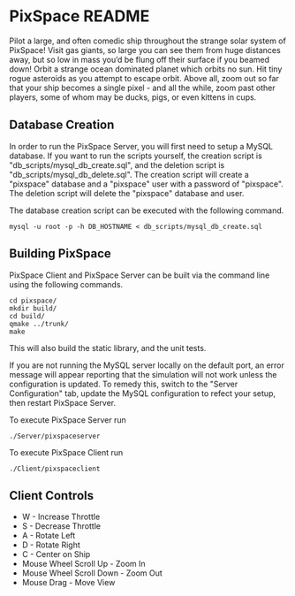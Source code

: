 # PixSpace README

Pilot a large, and often comedic ship throughout the strange solar system of PixSpace!
Visit gas giants, so large you can see them from huge distances away, but so low in mass 
you’d be flung off their surface if you beamed down! Orbit a strange ocean dominated planet
which orbits no sun. Hit tiny rogue asteroids as you attempt to escape orbit. Above all, 
zoom out so far that your ship becomes a single pixel - and all the while, zoom past other 
players, some of whom may be ducks, pigs, or even kittens in cups.


## Database Creation
In order to run the PixSpace Server, you will first need to setup a MySQL database. If you want to run the scripts yourself, the creation script is "db_scripts/mysql_db_create.sql", and the deletion script is "db_scripts/mysql_db_delete.sql". The creation script will create a "pixspace" database and a "pixspace" user with a password of "pixspace". The deletion script will delete the "pixspace" database and user.

The database creation script can be executed with the following command.
```
mysql -u root -p -h DB_HOSTNAME < db_scripts/mysql_db_create.sql
```

## Building PixSpace
PixSpace Client and PixSpace Server can be built via the command line using the following commands.

```
cd pixspace/
mkdir build/
cd build/
qmake ../trunk/
make
```

This will also build the static library, and the unit tests.

If you are not running the MySQL server locally on the default port, an error 
message will appear reporting that the simulation will not work unless the 
configuration is updated. To remedy this, switch to the "Server Configuration" 
tab, update the MySQL configuration to refect your setup, then restart 
PixSpace Server.

To execute PixSpace Server run
```
./Server/pixspaceserver
```

To execute PixSpace Client run
```
./Client/pixspaceclient
```

## Client Controls
- W - Increase Throttle
- S - Decrease Throttle
- A - Rotate Left
- D - Rotate Right
- C - Center on Ship
- Mouse Wheel Scroll Up - Zoom In
- Mouse Wheel Scroll Down - Zoom Out
- Mouse Drag - Move View
